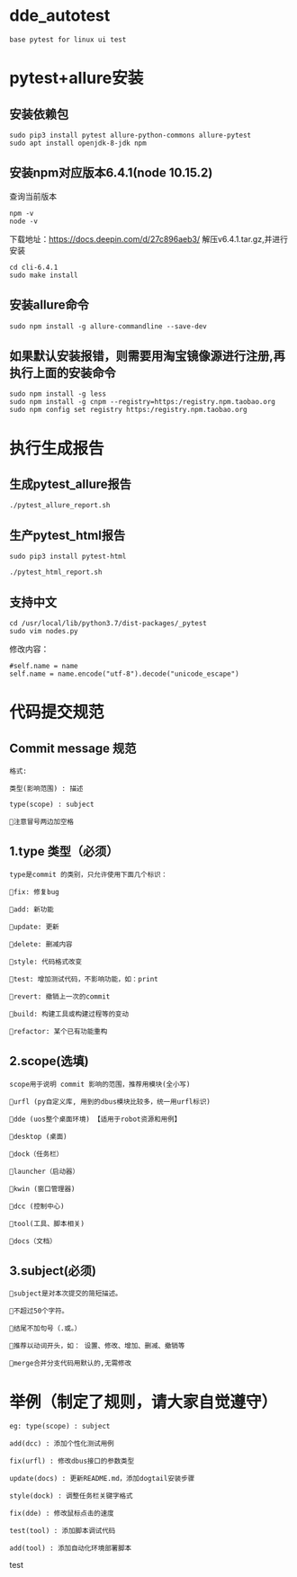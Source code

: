# dde_autotest
```
base pytest for linux ui test
```

# pytest+allure安装

## 安装依赖包
```
sudo pip3 install pytest allure-python-commons allure-pytest
sudo apt install openjdk-8-jdk npm
```
## 安装npm对应版本6.4.1(node 10.15.2)
查询当前版本
```
npm -v 
node -v
```
下载地址：https://docs.deepin.com/d/27c896aeb3/
解压v6.4.1.tar.gz,并进行安装
```
cd cli-6.4.1
sudo make install
```
## 安装allure命令
```
sudo npm install -g allure-commandline --save-dev
```
## 如果默认安装报错，则需要用淘宝镜像源进行注册,再执行上面的安装命令
```
sudo npm install -g less
sudo npm install -g cnpm --registry=https:/registry.npm.taobao.org
sudo npm config set registry https:/registry.npm.taobao.org
```
# 执行生成报告
## 生成pytest_allure报告
```
./pytest_allure_report.sh
```
## 生产pytest_html报告
```
sudo pip3 install pytest-html

./pytest_html_report.sh
```
##  支持中文
```
cd /usr/local/lib/python3.7/dist-packages/_pytest
sudo vim nodes.py
```
修改内容：
```
#self.name = name
self.name = name.encode("utf-8").decode("unicode_escape")
```
# 代码提交规范
## Commit message 规范
```
格式:

类型(影响范围) : 描述 

type(scope) : subject

注意冒号两边加空格
```
## 1.type 类型（必须）
```
type是commit 的类别，只允许使用下面几个标识：

fix: 修复bug

add: 新功能

update: 更新

delete: 删减内容

style: 代码格式改变

test: 增加测试代码，不影响功能，如：print

revert: 撤销上一次的commit

build: 构建工具或构建过程等的变动

refactor: 某个已有功能重构
```
## 2.scope(选填)
```
scope用于说明 commit 影响的范围，推荐用模块(全小写)

urfl (py自定义库, 用到的dbus模块比较多，统一用urfl标识)

dde (uos整个桌面环境) 【适用于robot资源和用例】

desktop (桌面)

dock（任务栏）

launcher（启动器）

kwin (窗口管理器)

dcc (控制中心)

tool(工具、脚本相关)

docs（文档）
```

## 3.subject(必须)
```
subject是对本次提交的简短描述。

不超过50个字符。

结尾不加句号（.或。）

推荐以动词开头，如： 设置、修改、增加、删减、撤销等

merge合并分支代码用默认的,无需修改
```

# 举例（制定了规则，请大家自觉遵守）
```
eg: type(scope) : subject

add(dcc) : 添加个性化测试用例

fix(urfl) : 修改dbus接口的参数类型

update(docs) : 更新README.md，添加dogtail安装步骤

style(dock) : 调整任务栏关键字格式

fix(dde) : 修改鼠标点击的速度

test(tool) : 添加脚本调试代码

add(tool) : 添加自动化环境部署脚本
```
test
